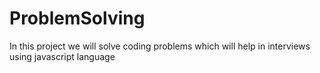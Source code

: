 # ProblemSolving
In this project we will solve coding problems which will help in interviews using javascript language
